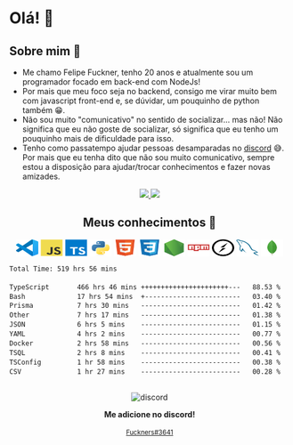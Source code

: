 # Olá! 🦑

## Sobre mim 📖

* Me chamo Felipe Fuckner, tenho 20 anos e atualmente sou um programador focado em back-end com NodeJs!   
* Por mais que meu foco seja no backend, consigo me virar muito bem com javascript front-end e, se dúvidar, um pouquinho de python também 😁.   
* Não sou muito "comunicativo" no sentido de socializar... mas não! Não significa que eu não goste de socializar, só significa que eu tenho um pouquinho mais de dificuldade para isso.   
* Tenho como passatempo ajudar pessoas desamparadas no [discord](https://discord.gg/6NNjTRGuMy) 😅. Por mais que eu tenha dito que não sou muito comunicativo, sempre estou a disposição para ajudar/trocar conhecimentos e fazer novas amizades.    

<div align="center">
  <a href="https://github.com/Fuckners">
    <img height="180em" src="https://github-readme-stats.vercel.app/api?username=Fuckners&show_icons=true&theme=dracula&include_all_commits=true&count_private=true"/>
    <img height="180em" src="https://github-readme-stats.vercel.app/api/top-langs/?username=Fuckners&layout=compact&langs_count=7&theme=dracula"/>
  <a/>
</div>

<h2 align="center"> Meus conhecimentos 🧠 </h2>

<div align="center">
  <img align="center" alt="vscode" height="30" width="40" src="https://raw.githubusercontent.com/devicons/devicon/master/icons/vscode/vscode-original.svg">
  <!-- <small>vscode</small> -->

  <img align="center" alt="JavaScript" height="30" width="40" src="https://raw.githubusercontent.com/devicons/devicon/master/icons/javascript/javascript-original.svg">
  <!-- <small>javascript</small> -->

  <img align="center" alt="TypeScript" height="30" width="40" src="https://raw.githubusercontent.com/devicons/devicon/master/icons/typescript/typescript-original.svg">
  <!-- <small>typescript</small> -->

  <img align="center" alt="python" height="30" width="40" src="https://raw.githubusercontent.com/devicons/devicon/master/icons/python/python-original.svg">
  <!-- <small>python</small> -->

  <img align="center" alt="html5" height="30" width="40" src="https://raw.githubusercontent.com/devicons/devicon/master/icons/html5/html5-original.svg">
  <!-- <small>html5</small> -->

  <img align="center" alt="css3" height="30" width="40" src="https://raw.githubusercontent.com/devicons/devicon/master/icons/css3/css3-original.svg">
  <!-- <small>css3</small> -->

  <img align="center" alt="nodejs" height="30" width="40" src="https://raw.githubusercontent.com/devicons/devicon/master/icons/nodejs/nodejs-original.svg">
  <!-- <small>nodejs</small> -->

  <img align="center" alt="npm" height="30" width="40" src="https://raw.githubusercontent.com/devicons/devicon/master/icons/npm/npm-original-wordmark.svg">
  <!-- <small>npm</small> -->
  <!--
  <img align="center" alt="vuejs" height="30" width="40" src="https://raw.githubusercontent.com/devicons/devicon/master/icons/vuejs/vuejs-original.svg">
  <small>vuejs</small>
  -->
  <img align="center" alt="socketio" height="30" width="40" src="https://raw.githubusercontent.com/devicons/devicon/master/icons/socketio/socketio-original.svg">
  <!-- <small>socketio</small> -->

  <img align="center" alt="mysql" height="30" width="40" src="https://raw.githubusercontent.com/devicons/devicon/master/icons/mysql/mysql-original.svg">
  <!-- <small>mysql</small> -->

  <img align="center" alt="mongodb" height="30" width="40" src="https://raw.githubusercontent.com/devicons/devicon/master/icons/mongodb/mongodb-original.svg">
  <!-- <small>mongodb</small> -->
</div>

<!--START_SECTION:waka-->

```txt
Total Time: 519 hrs 56 mins

TypeScript       466 hrs 46 mins ++++++++++++++++++++++---   88.53 %
Bash             17 hrs 54 mins  +------------------------   03.40 %
Prisma           7 hrs 30 mins   -------------------------   01.42 %
Other            7 hrs 17 mins   -------------------------   01.38 %
JSON             6 hrs 5 mins    -------------------------   01.15 %
YAML             4 hrs 2 mins    -------------------------   00.77 %
Docker           2 hrs 58 mins   -------------------------   00.56 %
TSQL             2 hrs 8 mins    -------------------------   00.41 %
TSConfig         1 hr 58 mins    -------------------------   00.38 %
CSV              1 hr 27 mins    -------------------------   00.28 %
```

<!--END_SECTION:waka-->

##

<div align="center">
  <img src="https://camo.githubusercontent.com/5b475732a4ed305b1041d81185353428fb9860f5e5a5fe3249ee547e3b5aa69b/68747470733a2f2f63646e2e7261776769742e636f6d2f4e4e54696e2f646973636f72642d6c6f676f2f66343333333334342f7372632f6173736574732f616e696d61746564646973636f72642e737667" alt="discord" width="100px">
  <p><strong>Me adicione no discord!</strong></p>
  <a href="https://discord.com/">
    <small>Fuckners#3641</small>
  </a>
</div>
